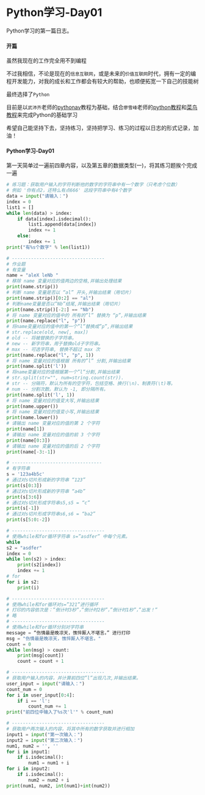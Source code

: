 # Python学习-Day01


Python学习的第一篇日志。

<!--more-->

#### 开篇

虽然我现在的工作完全用不到编程

不过我相信，不论是现在的`信息互联网`，或是未来的`价值互联网`时代，拥有一定的编程开发能力，对我的成长和工作都会有较大的帮助，也顺便拓宽一下自己的技能树

最终选择了`Python`

目前是以`武沛齐`老师的[pythonav](https://pythonav.com)教程为基础，结合`廖雪峰`老师的[python教程](https://www.liaoxuefeng.com/wiki/1016959663602400)和[菜鸟教程](https://www.runoob.com/python3/python3-tutorial.html)来完成Python的基础学习

希望自己能坚持下去，坚持练习，坚持把学习、练习的过程以日志的形式记录，加油！

#### Python学习-Day01

第一天简单过一遍前四章内容，以及第五章的数据类型(一)，将其练习题挨个完成一遍

```python
# 练习题：获取用户输入的字符判断他的数字的字符串中有一个数字（只考虑个位数）
# 例如 '你有点2，还特么有点666' 这段字符串中有4个数字
data = input("请输入：")
index = 0
list1 = []
while len(data) > index:
    if data[index].isdecimal():
        list1.append(data[index])
        index += 1
    else:
        index += 1
print("有%s个数字" % len(list1))

# ----------------------------------
# 作业题
# 有变量
name = "aleX leNb "
# 移除 name 变量对应的值两边的空格,并输出处理结果
print(name.strip())
# 判断 name 变量是否以 “al” 开头,并输出结果（用切片）
print(name.strip()[0:2] == "al")
# 判断name变量是否以”Nb”结尾,并输出结果（用切片）
print(name.strip()[-2:] == "Nb")
# 将 name 变量对应的值中的 所有的”l” 替换为 “p”,并输出结果
print(name.replace("l", "p"))
# 将name变量对应的值中的第一个”l”替换成”p”,并输出结果
# str.replace(old, new[, max])
# old -- 将被替换的子字符串。
# new -- 新字符串，用于替换old子字符串。
# max -- 可选字符串, 替换不超过 max 次
print(name.replace("l", "p", 1))
# 将 name 变量对应的值根据 所有的”l” 分割,并输出结果
print(name.split('l'))
# 将name变量对应的值根据第一个”l”分割,并输出结果
# str.split(str="", num=string.count(str)).
# str -- 分隔符，默认为所有的空字符，包括空格、换行(\n)、制表符(\t)等。
# num -- 分割次数。默认为 -1, 即分隔所有。
print(name.split('l', 1))
# 将 name 变量对应的值变大写,并输出结果
print(name.upper())
# 将 name 变量对应的值变小写,并输出结果
print(name.lower())
# 请输出 name 变量对应的值的第 2 个字符
print(name[1])
# 请输出 name 变量对应的值的前 3 个字符
print(name[0:3])
# 请输出 name 变量对应的值的后 2 个字符
print(name[-3:-1])

# ---------------------------------
# 有字符串
s = '123a4b5c'
# 通过对s切片形成新的字符串 “123”
print(s[0:3])
# 通过对s切片形成新的字符串 “a4b”
print(s[3:6])
# 通过对s切片形成字符串s5,s5 = “c”
print(s[-1])
# 通过对s切片形成字符串s6,s6 = “ba2”
print(s[5:0:-2])

# ----------------------------------
# 使用while和for循环字符串 s=”asdfer” 中每个元素。
while
s2 = "asdfer"
index = 0
while len(s2) > index:
    print(s2[index])
    index += 1
# for
for i in s2:
    print(i)

# ----------------------------------
# 使用while和for循环对s=”321”进行循环
# 打印的内容依次是：”倒计时3秒”，”倒计时2秒”，”倒计时1秒”，”出发！”
# 略
# ----------------------------------
# 使用while和for循环分别对字符串
message = “伤情最是晚凉天，憔悴厮人不堪言。” 进行打印
msg = "伤情最是晚凉天，憔悴厮人不堪言。"
count = 0
while len(msg) > count:
    print(msg[count])
    count = count + 1

# ----------------------------------
# 获取用户输入的内容，并计算前四位”l”出现几次,并输出结果。
user_input = input("请输入：")
count_num = 0
for i in user_input[0:4]:
    if i == 'l':
        count_num += 1
print("前四位中输入了%s次'l'" % count_num)

# ----------------------------------
# 获取用户两次输入的内容，将其中所有的数字获取并进行相加
input1 = input("第一次输入：")
input2 = input("第二次输入：")
num1, num2 = '', ''
for i in input1:
    if i.isdecimal():
        num1 = num1 + i
for i in input2:
    if i.isdecimal():
        num2 = num2 + i
print(num1, num2, int(num1)+int(num2))

```



















